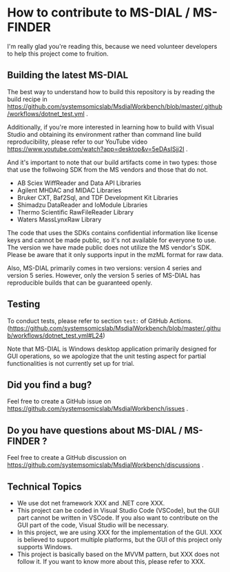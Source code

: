 # How to contribute to MS-DIAL / MS-FINDER

I'm really glad you're reading this, because we need volunteer developers to help this project come to fruition.

## Building the latest MS-DIAL

The best way to understand how to build this repository is by reading the build recipe in 
https://github.com/systemsomicslab/MsdialWorkbench/blob/master/.github/workflows/dotnet_test.yml .

Additionally, if you're more interested in learning how to build with Visual Studio and obtaining its environment rather than command line build reproducibility, please refer to our YouTube video https://www.youtube.com/watch?app=desktop&v=5eDAsISjj2I .

And it's important to note that our build artifacts come in two types: those that use the follwoing SDK from the MS vendors and those that do not.

- AB Sciex WiffReader and Data API Libraries
- Agilent MHDAC and MIDAC Libraries
- Bruker CXT, Baf2Sql, and TDF Development Kit Libraries
- Shimadzu DataReader and IoModule Libraries
- Thermo Scientific RawFileReader Library
- Waters MassLynxRaw Library

The code that uses the SDKs contains confidential information like license keys and cannot be made public, so it's not available for everyone to use.
The version we have made public does not utilize the MS vendor's SDK.
Please be aware that it only supports input in the mzML format for raw data.

Also, MS-DIAL primarily comes in two versions: version 4 series and version 5 series.
However, only the version 5 series of MS-DIAL has reproducible builds that can be guaranteed openly.

## Testing

To conduct tests, please refer to section `test:` of GitHub Actions.
(https://github.com/systemsomicslab/MsdialWorkbench/blob/master/.github/workflows/dotnet_test.yml#L24)

Note that MS-DIAL is Windows desktop application primarily designed for GUI operations, so we apologize that the unit testing aspect for partial functionalities is not currently set up for trial.

## Did you find a bug?

Feel free to create a GitHub issue on https://github.com/systemsomicslab/MsdialWorkbench/issues .

## Do you have questions about MS-DIAL / MS-FINDER ?

Feel free to create a GitHub discussion on https://github.com/systemsomicslab/MsdialWorkbench/discussions .

## Technical Topics
- We use dot net framework XXX and .NET core XXX.
- This project can be coded in Visual Studio Code (VSCode), but the GUI part cannot be written in VSCode. If you also want to contribute on the GUI part of the code, Visual Studio will be necessary.
- In this project, we are using XXX for the implementation of the GUI. XXX is believed to support multiple platforms, but the GUI of this project only supports Windows.
- This project is basically based on the MVVM pattern, but XXX does not follow it. If you want to know more about this, please refer to XXX.
